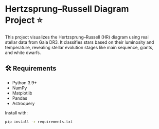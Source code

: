 # Hertzsprung–Russell Diagram Project ⭐

This project visualizes the Hertzsprung–Russell (HR) diagram using real stellar data from Gaia DR3. It classifies stars based on their luminosity and temperature, revealing stellar evolution stages like main sequence, giants, and white dwarfs.

## 🛠 Requirements
- Python 3.9+
- NumPy
- Matplotlib
- Pandas
- Astroquery 

Install with:
```bash
pip install -r requirements.txt
